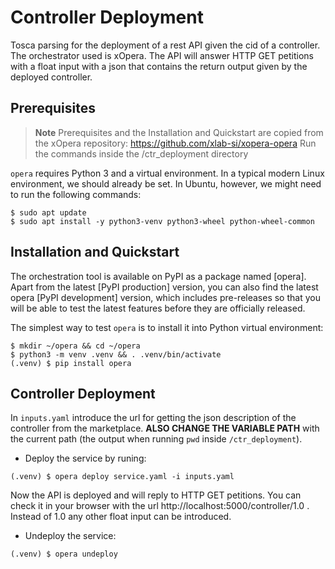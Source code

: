 # Controller Deployment
Tosca parsing for the deployment of a rest API given the cid of a controller. The orchestrator used is xOpera. The API will answer HTTP GET petitions with a float input with a json that contains the return output given by the deployed controller.

## Prerequisites
> **Note** Prerequisites and the Installation and Quickstart are copied from the xOpera repository: https://github.com/xlab-si/xopera-opera
> Run the commands inside the /ctr_deployment directory

`opera` requires Python 3 and a virtual environment. 
In a typical modern Linux environment, we should already be set. 
In Ubuntu, however, we might need to run the following commands:

```console
$ sudo apt update
$ sudo apt install -y python3-venv python3-wheel python-wheel-common
```
## Installation and Quickstart
The orchestration tool is available on PyPI as a package named [opera]. 
Apart from the latest [PyPI production] version, you can also find the latest opera [PyPI development] version, which 
includes pre-releases so that you will be able to test the latest features before they are officially released.

The simplest way to test `opera` is to install it into Python virtual environment:

```console
$ mkdir ~/opera && cd ~/opera
$ python3 -m venv .venv && . .venv/bin/activate
(.venv) $ pip install opera
```

## Controller Deployment
In `inputs.yaml` introduce the url for getting the json description of the controller from the marketplace. **ALSO CHANGE THE VARIABLE PATH** with the current path (the output when running `pwd` inside `/ctr_deployment`).

* Deploy the service by runing:
```console
(.venv) $ opera deploy service.yaml -i inputs.yaml
```
Now the API is deployed and will reply to HTTP GET petitions. You can check it in your browser with the url http://localhost:5000/controller/1.0 . Instead of 1.0 any other float input can be introduced.

* Undeploy the service:
```console
(.venv) $ opera undeploy
```